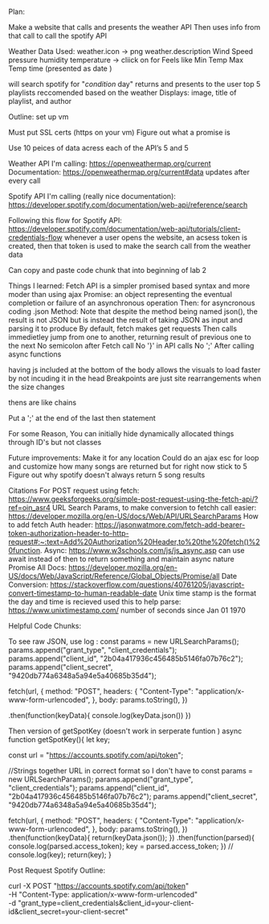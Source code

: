 Plan: 


Make a website that calls and presents the weather API 
Then uses info from that call to call the spotify API 

Weather Data Used: 
   weather.icon -> png 
   weather.description 
   Wind Speed
   pressure
   humidity
   temperature -> cliick on for 
      Feels like
      Min Temp 
      Max Temp 
   time (presented as date )


   will search spotify for "*condition* day"
   returns and presents to the user top 5 playlists reccomended based on the weather
      Displays: image, title of playlist, and author 


Outline: 
set up vm 

Must put SSL certs (https on your vm)
Figure out what a promise is 

Use 10 peices of data acress each of the API’s 
   5 and 5


Weather API I'm calling: https://openweathermap.org/current
   Documentation: https://openweathermap.org/current#data
   updates after every call

Spotify API I'm calling (really nice documentation):
   https://developer.spotify.com/documentation/web-api/reference/search

Following this flow for Spotify API: https://developer.spotify.com/documentation/web-api/tutorials/client-credentials-flow
   whenever a user opens the website, an acsess token is created, then that token is used to make the search call from the weather data 

Can copy and paste code chunk that into beginning of lab 2 




Things I learned: 
   Fetch API is a simpler promised based syntax and more moder than using ajax
Promise: an object representing the eventual completion or failure of an asynchronous operation
Then: for asyncronous coding
.json Method: 
   Note that despite the method being named json(), the result is not JSON but is instead the result of taking JSON as input and parsing it to produce 
By default, fetch makes get requests
Then calls immedietley jump from one to another, returning result of previous one to the next
No semicolon after Fetch call
No '}' in API calls 
No ';' After calling async functions

having js included at the bottom of the body allows the visuals to load faster by not incuding it in the head 
Breakpoints are just site rearrangements when the size changes 

thens are like chains

Put a ';' at the end of the last then statement

For some Reason, You can initially hide dynamically allocated things through ID's but not classes 


Future improvements: 
   Make it for any location 
   Could do an ajax esc for loop and customize how many songs are returned but for right now stick to 5
   Figure out why spotify doesn't always return 5 song results 


Citations
For POST request using fetch: https://www.geeksforgeeks.org/simple-post-request-using-the-fetch-api/?ref=oin_asr4
URL Search Params, to make conversion to fetchh call easier: https://developer.mozilla.org/en-US/docs/Web/API/URLSearchParams
How to add fetch Auth header: https://jasonwatmore.com/fetch-add-bearer-token-authorization-header-to-http-request#:~:text=Add%20Authorization%20Header,to%20the%20fetch()%20function.
Async: https://www.w3schools.com/js/js_async.asp
   can use await instead of then to return something and maintain async nature
Promise All Docs: https://developer.mozilla.org/en-US/docs/Web/JavaScript/Reference/Global_Objects/Promise/all
Date Conversion: https://stackoverflow.com/questions/40761205/javascript-convert-timestamp-to-human-readable-date
Unix time stamp is the format the day and time is recieved used this to help parse: https://www.unixtimestamp.com/
   number of seconds since Jan 01 1970 



Helpful Code Chunks: 

To see raw JSON, use log : 
   const params = new URLSearchParams();
   params.append("grant_type", "client_credentials");
   params.append("client_id", "2b04a417936c456485b5146fa07b76c2");
   params.append("client_secret", "9420db774a6348a5a94e5a40685b35d4");

   fetch(url, {
      method: "POST",
      headers: {
         "Content-Type": "application/x-www-form-urlencoded",
      },
      body: params.toString(),
   })

   .then(function(keyData){
      console.log(keyData.json())
   })


Then version of getSpotKey (doesn't work in serperate funtion )
async function getSpotKey(){
   let key; 

   const url = "https://accounts.spotify.com/api/token";

   //Strings together URL in correct format so I don't have to 
   const params = new URLSearchParams();
   params.append("grant_type", "client_credentials");
   params.append("client_id", "2b04a417936c456485b5146fa07b76c2");
   params.append("client_secret", "9420db774a6348a5a94e5a40685b35d4");

   fetch(url, {
      method: "POST",
      headers: {
         "Content-Type": "application/x-www-form-urlencoded",
      },
      body: params.toString(),
   })
   .then(function(keyData){
      return(keyData.json());
   })
   .then(function(parsed){
      console.log(parsed.access_token);
      key = parsed.access_token; 
   })
   // console.log(key); 
   return(key);
}


Post Request Spotify Outline: 

curl -X POST "https://accounts.spotify.com/api/token" \
     -H "Content-Type: application/x-www-form-urlencoded" \
     -d "grant_type=client_credentials&client_id=your-client-id&client_secret=your-client-secret"



